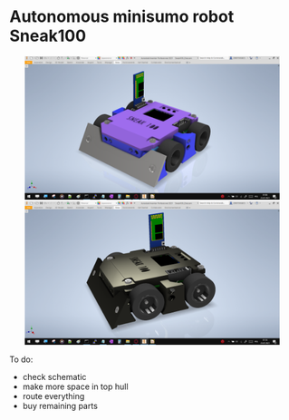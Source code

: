 # Autonomous minisumo robot Sneak100 

<p align="center">
  <img src="/docs/readme/Zrzut ekranu (247).png" width="450" />
  <img src="/docs/readme/Zrzut ekranu (248).png" width="450" />
</p>

To do:
- check schematic
- make more space in top hull
- route everything
- buy remaining parts
